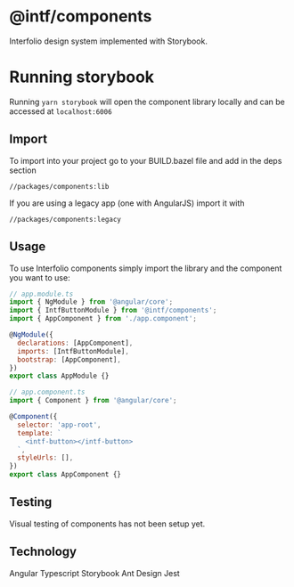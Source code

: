 # @intf/components

Interfolio design system implemented with Storybook.

# Running storybook

Running `yarn storybook` will open the component library locally and can be accessed at `localhost:6006`

## Import

To import into your project go to your BUILD.bazel file and add in the deps section

`//packages/components:lib`

If you are using a legacy app (one with AngularJS) import it with

`//packages/components:legacy`

## Usage

To use Interfolio components simply import the library and the component you want to use:

```javascript
// app.module.ts
import { NgModule } from '@angular/core';
import { IntfButtonModule } from '@intf/components';
import { AppComponent } from './app.component';

@NgModule({
  declarations: [AppComponent],
  imports: [IntfButtonModule],
  bootstrap: [AppComponent],
})
export class AppModule {}

// app.component.ts
import { Component } from '@angular/core';

@Component({
  selector: 'app-root',
  template: `
    <intf-button></intf-button>
  `,
  styleUrls: [],
})
export class AppComponent {}
```

## Testing

Visual testing of components has not been setup yet.

## Technology

Angular
Typescript
Storybook
Ant Design
Jest
